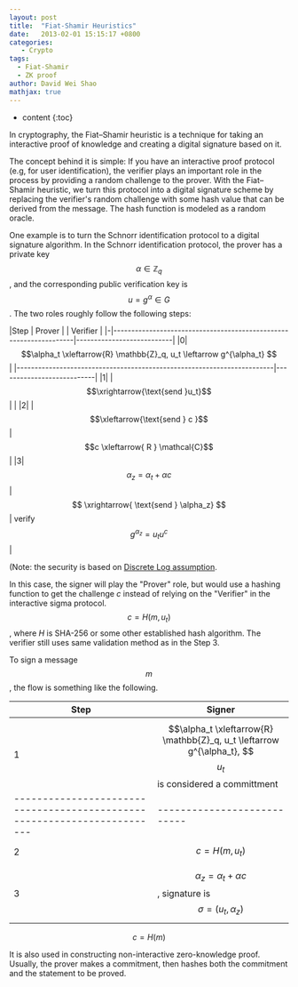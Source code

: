 ```yaml
---
layout: post
title:  "Fiat-Shamir Heuristics"
date:   2013-02-01 15:15:17 +0800
categories:
   - Crypto
tags:
  - Fiat-Shamir
  - ZK proof
author: David Wei Shao
mathjax: true
---
```


* content
{:toc}

In cryptography, the Fiat–Shamir heuristic is a technique for taking an interactive proof of knowledge and creating a digital signature based on it.

The concept behind it is simple: If you have an interactive proof protocol (e.g, for user identification), the verifier plays an important role in the process by providing a random challenge to the prover.
With  the Fiat–Shamir heuristic, we  turn this protocol into a digital signature scheme by replacing the verifier's random challenge with some hash value that can be derived from the message. The hash function is modeled as a random oracle.




One example is to turn the Schnorr identification protocol to a digital signature algorithm. 
In the Schnorr identification protocol, the prover has a private key $$\alpha  \in \mathbb{Z}_q$$, and the corresponding public verification key is $$u = g^{\alpha} \in G$$. The two roles  roughly follow the following steps:

|Step | Prover                                              |    | Verifier               |
|-|-------------------------------------------------------------------|---------------------------|
|0| $$\alpha_t \xleftarrow{R} \mathbb{Z}_q, u_t \leftarrow g^{\alpha_t} $$  |
|------------------------------------------------------------------------|---------------------------|
|1|     |  $$\xrightarrow{\text{send }u_t}$$                         | |
|2|     |  $$\xleftarrow{\text{send }  c }$$                         | $$c \xleftarrow{ R } \mathcal{C}$$ |
|3| $$\alpha_z =\alpha_t + \alpha c $$    | $$ \xrightarrow{ \text{send } \alpha_z} $$  | verify $$g^{\alpha_z} = u_t  u^{c}$$ |

(Note: the security is based on [Discrete Log assumption](https://en.wikipedia.org/wiki/Discrete_logarithm). 

In this case, the signer will play the "Prover" role,  but  would use a hashing function  to get the challenge $c$ instead of relying on the "Verifier" in the interactive sigma protocol. $$ c= H(m, u_t)$$, where $H$ is SHA-256 or some other established hash algorithm. The verifier still uses same validation method as in the Step 3.

To sign a message $$m$$, the  flow is something like the following.

|Step | Signer                                                                | 
|-----|-----------------------------------------------------------------------|
|1| $$\alpha_t \xleftarrow{R} \mathbb{Z}_q, u_t \leftarrow g^{\alpha_t}, $$ $$u_t$$ is considered a committment| |
|------------------------------------------------------------------------|---------------------------|
|2|      $$c = H(m, u_t)$$                         |
|3| $$\alpha_z =\alpha_t + \alpha c $$, signature is $$\sigma = (u_t, \alpha_z) $$    |


$$c=H(m)$$

It is also used in constructing non-interactive zero-knowledge proof. Usually, the prover makes a commitment,
then hashes both the commitment and the statement to be proved.